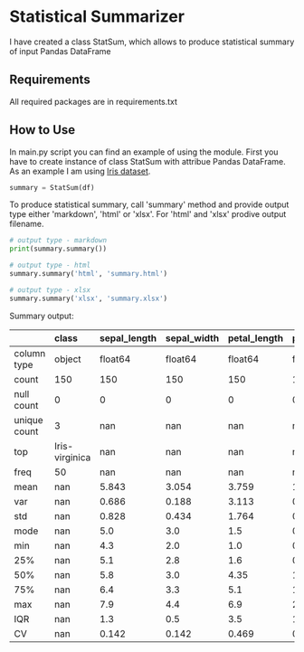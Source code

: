 # Statistical Summarizer
I have created a class StatSum, which allows to produce statistical summary of input Pandas DataFrame 

## Requirements
All required packages are in requirements.txt

## How to Use
In main.py script you can find an example of using the module.
First you have to create instance of class StatSum with attribue Pandas DataFrame. 
As an example I am using [Iris dataset](https://archive.ics.uci.edu/ml/datasets/iris).
```python
summary = StatSum(df)
```
To produce statistical summary, call 'summary' method and provide output type either 'markdown', 'html' or 'xlsx'.
For 'html' and 'xlsx' prodive output filename.
```python
# output type - markdown
print(summary.summary())

# output type - html
summary.summary('html', 'summary.html')

# output type - xlsx
summary.summary('xlsx', 'summary.xlsx')
```
Summary output:

|              | class          | sepal_length   | sepal_width   | petal_length   | petal_width   |
|:-------------|:---------------|:---------------|:--------------|:---------------|:--------------|
| column type  | object         | float64        | float64       | float64        | float64       |
| count        | 150            | 150            | 150           | 150            | 150           |
| null count   | 0              | 0              | 0             | 0              | 0             |
| unique count | 3              | nan            | nan           | nan            | nan           |
| top          | Iris-virginica | nan            | nan           | nan            | nan           |
| freq         | 50             | nan            | nan           | nan            | nan           |
| mean         | nan            | 5.843          | 3.054         | 3.759          | 1.199         |
| var          | nan            | 0.686          | 0.188         | 3.113          | 0.582         |
| std          | nan            | 0.828          | 0.434         | 1.764          | 0.763         |
| mode         | nan            | 5.0            | 3.0           | 1.5            | 0.2           |
| min          | nan            | 4.3            | 2.0           | 1.0            | 0.1           |
| 25%          | nan            | 5.1            | 2.8           | 1.6            | 0.3           |
| 50%          | nan            | 5.8            | 3.0           | 4.35           | 1.3           |
| 75%          | nan            | 6.4            | 3.3           | 5.1            | 1.8           |
| max          | nan            | 7.9            | 4.4           | 6.9            | 2.5           |
| IQR          | nan            | 1.3            | 0.5           | 3.5            | 1.5           |
| CV           | nan            | 0.142          | 0.142         | 0.469          | 0.637         |

